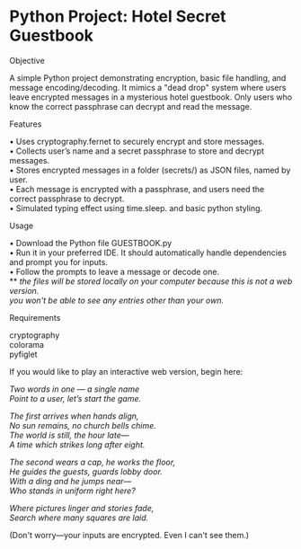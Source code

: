 # Python Project: Hotel Secret Guestbook

Objective

A simple Python project demonstrating encryption, basic file handling, and message encoding/decoding. It mimics a "dead drop" system where users leave encrypted messages in a mysterious hotel guestbook. Only users who know the correct passphrase can decrypt and read the message.

Features

• Uses cryptography.fernet to securely encrypt and store messages.<br>
• Collects user’s name and a secret passphrase to store and decrypt messages.<br>
• Stores encrypted messages in a folder (secrets/) as JSON files, named by user.<br>
• Each message is encrypted with a passphrase, and users need the correct passphrase to decrypt.<br>
• Simulated typing effect using time.sleep. and basic python styling.<br>

Usage

• Download the Python file GUESTBOOK.py <br> 
• Run it in your preferred IDE. It should automatically handle dependencies and prompt you for inputs. <br>
• Follow the prompts to leave a message or decode one. <br>
** *the files will be stored locally on your computer because this is not a web version. <br>
you won't be able to see any entries other than your own.*

Requirements <br>

cryptography  
colorama  
pyfiglet


If you would like to play an interactive web version, begin here: 

<i>Two words in one — a single name <br>
Point to a user, let’s start the game. <br>

The first arrives when hands align,<br>
No sun remains, no church bells chime. <br>
The world is still, the hour late—<br>
A time which strikes long after eight.<br>

The second wears a cap, he works the floor, <br>
He guides the guests, guards lobby door.<br>
With a ding and he jumps near— <br>
Who stands in uniform right here?<br>

Where pictures linger and stories fade,<br>
Search where many squares are laid.</i> <br>

(Don't worry—your inputs are encrypted. Even I can't see them.)
